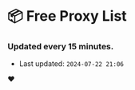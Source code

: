 # :package: Free Proxy List
### Updated every 15 minutes.

- Last updated: `2024-07-22 21:06`

:heart:
